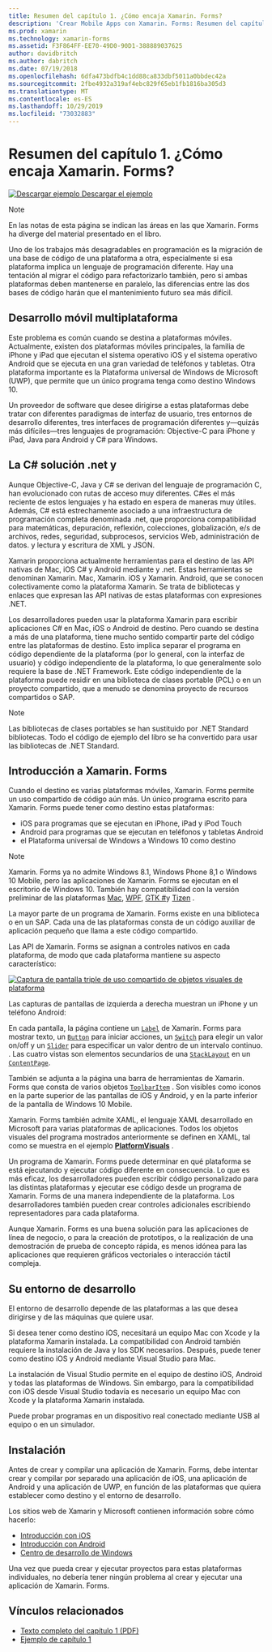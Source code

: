 ```yaml
---
title: Resumen del capítulo 1. ¿Cómo encaja Xamarin. Forms?
description: 'Crear Mobile Apps con Xamarin. Forms: Resumen del capítulo 1. ¿Cómo encaja Xamarin. Forms?'
ms.prod: xamarin
ms.technology: xamarin-forms
ms.assetid: F3F864FF-EE70-49D0-90D1-388889037625
author: davidbritch
ms.author: dabritch
ms.date: 07/19/2018
ms.openlocfilehash: 6dfa473bdfb4c1dd88ca833dbf5011a0bbdec42a
ms.sourcegitcommit: 2fbe4932a319af4ebc829f65eb1fb1816ba305d3
ms.translationtype: MT
ms.contentlocale: es-ES
ms.lasthandoff: 10/29/2019
ms.locfileid: "73032883"
---
```

# <a name="summary-of-chapter-1-how-does-xamarinforms-fit-in"></a>Resumen del capítulo 1. ¿Cómo encaja Xamarin. Forms?

[![Descargar ejemplo](~/media/shared/download.png) Descargar el ejemplo](https://github.com/xamarin/xamarin-forms-book-samples/tree/master/Chapter01)

> [!NOTE]
> En las notas de esta página se indican las áreas en las que Xamarin. Forms ha diverge del material presentado en el libro.

Uno de los trabajos más desagradables en programación es la migración de una base de código de una plataforma a otra, especialmente si esa plataforma implica un lenguaje de programación diferente. Hay una tentación al migrar el código para refactorizarlo también, pero si ambas plataformas deben mantenerse en paralelo, las diferencias entre las dos bases de código harán que el mantenimiento futuro sea más difícil.

## <a name="cross-platform-mobile-development"></a>Desarrollo móvil multiplataforma

Este problema es común cuando se destina a plataformas móviles. Actualmente, existen dos plataformas móviles principales, la familia de iPhone y iPad que ejecutan el sistema operativo iOS y el sistema operativo Android que se ejecuta en una gran variedad de teléfonos y tabletas. Otra plataforma importante es la Plataforma universal de Windows de Microsoft (UWP), que permite que un único programa tenga como destino Windows 10.

Un proveedor de software que desee dirigirse a estas plataformas debe tratar con diferentes paradigmas de interfaz de usuario, tres entornos de desarrollo diferentes, tres interfaces de programación diferentes y&mdash;quizás más difíciles&mdash;tres lenguajes de programación: Objective-C para iPhone y iPad, Java para Android y C# para Windows.

## <a name="the-c-and-net-solution"></a>La C# solución .net y

Aunque Objective-C, Java y C# se derivan del lenguaje de programación C, han evolucionado con rutas de acceso muy diferentes. C#es el más reciente de estos lenguajes y ha estado en espera de maneras muy útiles. Además, C# está estrechamente asociado a una infraestructura de programación completa denominada .net, que proporciona compatibilidad para matemáticas, depuración, reflexión, colecciones, globalización, e/s de archivos, redes, seguridad, subprocesos, servicios Web, administración de datos. y lectura y escritura de XML y JSON.

Xamarin proporciona actualmente herramientas para el destino de las API nativas de Mac, iOS C# y Android mediante y .net. Estas herramientas se denominan Xamarin. Mac, Xamarin. iOS y Xamarin. Android, que se conocen colectivamente como la plataforma Xamarin. Se trata de bibliotecas y enlaces que expresan las API nativas de estas plataformas con expresiones .NET.

Los desarrolladores pueden usar la plataforma Xamarin para escribir aplicaciones C# en Mac, iOS o Android de destino. Pero cuando se destina a más de una plataforma, tiene mucho sentido compartir parte del código entre las plataformas de destino. Esto implica separar el programa en código dependiente de la plataforma (por lo general, con la interfaz de usuario) y código independiente de la plataforma, lo que generalmente solo requiere la base de .NET Framework. Este código independiente de la plataforma puede residir en una biblioteca de clases portable (PCL) o en un proyecto compartido, que a menudo se denomina proyecto de recursos compartidos o SAP.

> [!NOTE]
> Las bibliotecas de clases portables se han sustituido por .NET Standard bibliotecas. Todo el código de ejemplo del libro se ha convertido para usar las bibliotecas de .NET Standard.

## <a name="introducing-xamarinforms"></a>Introducción a Xamarin. Forms

Cuando el destino es varias plataformas móviles, Xamarin. Forms permite un uso compartido de código aún más. Un único programa escrito para Xamarin. Forms puede tener como destino estas plataformas:

- iOS para programas que se ejecutan en iPhone, iPad y iPod Touch
- Android para programas que se ejecutan en teléfonos y tabletas Android
- el Plataforma universal de Windows a Windows 10 como destino

> [!NOTE]
> Xamarin. Forms ya no admite Windows 8.1, Windows Phone 8,1 o Windows 10 Mobile, pero las aplicaciones de Xamarin. Forms se ejecutan en el escritorio de Windows 10. También hay compatibilidad con la versión preliminar de las plataformas [Mac](~/xamarin-forms/platform/other/mac.md), [WPF](~/xamarin-forms/platform/other/wpf.md), [GTK #](~/xamarin-forms/platform/other/gtk.md)y [Tizen](~/xamarin-forms/platform/other/tizen.md) .

La mayor parte de un programa de Xamarin. Forms existe en una biblioteca o en un SAP. Cada una de las plataformas consta de un código auxiliar de aplicación pequeño que llama a este código compartido.

Las API de Xamarin. Forms se asignan a controles nativos en cada plataforma, de modo que cada plataforma mantiene su aspecto característico:

[![Captura de pantalla triple de uso compartido de objetos visuales de plataforma](images/ch01fg03-small.png "Controles de Xamarin. Forms en cada plataforma")](images/ch01fg03-large.png#lightbox "Controles de Xamarin. Forms en cada plataforma")

Las capturas de pantallas de izquierda a derecha muestran un iPhone y un teléfono Android:

En cada pantalla, la página contiene un [`Label`](xref:Xamarin.Forms.Label) de Xamarin. Forms para mostrar texto, un [`Button`](xref:Xamarin.Forms.Button) para iniciar acciones, un [`Switch`](xref:Xamarin.Forms.Switch) para elegir un valor on/off y un [`Slider`](xref:Xamarin.Forms.Slider) para especificar un valor dentro de un intervalo continuo. . Las cuatro vistas son elementos secundarios de una [`StackLayout`](xref:Xamarin.Forms.StackLayout) en un [`ContentPage`](xref:Xamarin.Forms.ContentPage).

También se adjunta a la página una barra de herramientas de Xamarin. Forms que consta de varios objetos [`ToolbarItem`](xref:Xamarin.Forms.ToolbarItem) . Son visibles como iconos en la parte superior de las pantallas de iOS y Android, y en la parte inferior de la pantalla de Windows 10 Mobile.

Xamarin. Forms también admite XAML, el lenguaje XAML desarrollado en Microsoft para varias plataformas de aplicaciones. Todos los objetos visuales del programa mostrados anteriormente se definen en XAML, tal como se muestra en el ejemplo [**PlatformVisuals**](https://github.com/xamarin/xamarin-forms-book-samples/tree/master/Chapter01/PlatformVisuals) .

Un programa de Xamarin. Forms puede determinar en qué plataforma se está ejecutando y ejecutar código diferente en consecuencia. Lo que es más eficaz, los desarrolladores pueden escribir código personalizado para las distintas plataformas y ejecutar ese código desde un programa de Xamarin. Forms de una manera independiente de la plataforma. Los desarrolladores también pueden crear controles adicionales escribiendo representadores para cada plataforma.

Aunque Xamarin. Forms es una buena solución para las aplicaciones de línea de negocio, o para la creación de prototipos, o la realización de una demostración de prueba de concepto rápida, es menos idónea para las aplicaciones que requieren gráficos vectoriales o interacción táctil compleja.

## <a name="your-development-environment"></a>Su entorno de desarrollo

El entorno de desarrollo depende de las plataformas a las que desea dirigirse y de las máquinas que quiere usar.

Si desea tener como destino iOS, necesitará un equipo Mac con Xcode y la plataforma Xamarin instalada. La compatibilidad con Android también requiere la instalación de Java y los SDK necesarios. Después, puede tener como destino iOS y Android mediante Visual Studio para Mac.

La instalación de Visual Studio permite en el equipo de destino iOS, Android y todas las plataformas de Windows. Sin embargo, para la compatibilidad con iOS desde Visual Studio todavía es necesario un equipo Mac con Xcode y la plataforma Xamarin instalada.

Puede probar programas en un dispositivo real conectado mediante USB al equipo o en un simulador.

## <a name="installation"></a>Instalación

Antes de crear y compilar una aplicación de Xamarin. Forms, debe intentar crear y compilar por separado una aplicación de iOS, una aplicación de Android y una aplicación de UWP, en función de las plataformas que quiera establecer como destino y el entorno de desarrollo.

Los sitios web de Xamarin y Microsoft contienen información sobre cómo hacerlo:

- [Introducción con iOS](~/ios/get-started/index.md)
- [Introducción con Android](~/android/get-started/index.md)
- [Centro de desarrollo de Windows](https://dev.windows.com)

Una vez que pueda crear y ejecutar proyectos para estas plataformas individuales, no debería tener ningún problema al crear y ejecutar una aplicación de Xamarin. Forms.

## <a name="related-links"></a>Vínculos relacionados

- [Texto completo del capítulo 1 (PDF)](https://download.xamarin.com/developer/xamarin-forms-book/XamarinFormsBook-Ch01-Apr2016.pdf)
- [Ejemplo de capítulo 1](https://github.com/xamarin/xamarin-forms-book-samples/tree/master/Chapter01)
